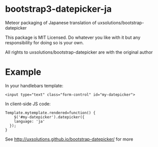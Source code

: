 bootstrap3-datepicker-ja
============

Meteor packaging of Japanese translation of uxsolutions/bootstrap-datepicker

This package is MIT Licensed. Do whatever you like with it but any responsibility for doing so is your own.

All rights to uxsolutions/bootstrap-datepicker are with the original author

Example
============
In your handlebars template:

    <input type="text" class="form-control" id="my-datepicker">

In client-side JS code:

    Template.mytemplate.rendered=function() {
    	$('#my-datepicker').datepicker({
        language: 'ja'
      });
    }

See http://uxsolutions.github.io/bootstrap-datepicker/ for more
